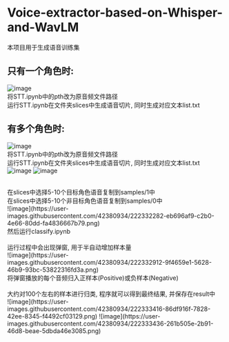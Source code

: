 # Voice-extractor-based-on-Whisper-and-WavLM
本项目用于生成语音训练集
## 只有一个角色时:<br>
![image](https://user-images.githubusercontent.com/42380934/222331950-c40d03e4-e16c-4d69-b5fa-c79b8a8c459d.png)
<br>将STT.ipynb中的pth改为原音频文件路径<br>
运行STT.ipynb在文件夹slices中生成语音切片, 同时生成对应文本list.txt
<br>
## 有多个角色时:<br>
![image](https://user-images.githubusercontent.com/42380934/222331950-c40d03e4-e16c-4d69-b5fa-c79b8a8c459d.png)
<br>将STT.ipynb中的pth改为原音频文件路径<br>
运行STT.ipynb在文件夹slices中生成语音切片, 同时生成对应文本list.txt
<br>
![image](https://user-images.githubusercontent.com/42380934/222332318-4c005aff-6529-470c-b9ef-f60698616d05.png)
![image](https://user-images.githubusercontent.com/42380934/222333674-6790db9e-e4d8-4c08-99c4-67e80a1f588c.png)

<br>
在slices中选择5-10个目标角色语音复制到samples/1中
<br>
在slices中选择5-10个非目标角色语音复制到samples/0中
<br>
![image](https://user-images.githubusercontent.com/42380934/222332282-eb696af9-c2b0-4e66-80dd-fa4836667b79.png)
<br>
然后运行classify.ipynb<br>
<br>运行过程中会出现弹窗, 用于半自动增加样本量<br>
![image](https://user-images.githubusercontent.com/42380934/222332912-9f4659e1-5628-46b9-93bc-53822316fd3a.png)
<br>将弹窗播放的每个音频归入正样本(Positive)或负样本(Negative)<br>
<br>大约对100个左右的样本进行归类, 程序就可以得到最终结果, 并保存在result中<br>
![image](https://user-images.githubusercontent.com/42380934/222333416-86df916f-7828-42ee-8345-f4492cf03129.png)
![image](https://user-images.githubusercontent.com/42380934/222333436-261b505e-2b91-46d8-beae-5dbda46e3085.png)
